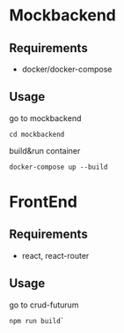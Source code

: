 # Mockbackend

## Requirements
- docker/docker-compose

## Usage


go to mockbackend
```
cd mockbackend
```

build&run container
```
docker-compose up --build
```

# FrontEnd

## Requirements
- react, react-router

## Usage


go to crud-futurum
```
npm run build`
```
